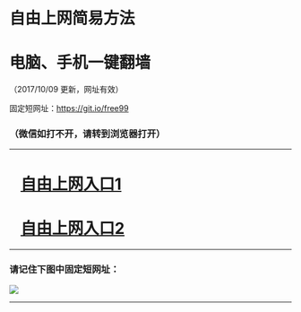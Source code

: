﻿# 自由上网简易方法

# 电脑、手机一键翻墙

（2017/10/09 更新，网址有效）

固定短网址：https://git.io/free99

### （微信如打不开，请转到浏览器打开）


***





# &nbsp;&nbsp; <a href="http://ft228030190.fwq-tz-1001.info/fwqtz01.html?t=100900123798 " target="_blank">自由上网入口1</a>
# &nbsp;&nbsp; <a href="http://ft1127028549.fwq-tz-1002.info/fwqtz02.html?t=100900113210 " target="_blank">自由上网入口2</a>
***

### 请记住下图中固定短网址：

<img src="https://s3-us-west-2.amazonaws.com/fwq-1001/yjfq-20170905okok.png" /> 


***

